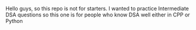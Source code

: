 Hello guys, so this repo is not for starters. I wanted to practice Intermediate DSA questions so this one is for people who know DSA well either in CPP or Python
